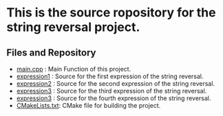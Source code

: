 # This is the source ropository for the string reversal project.


## Files and Repository
* [main.cpp](./main.cpp) : Main Function of this project. 
* [expression1](./expression1) : Source for the first expression of the string reversal. 
* [expression2](./expression2) : Source for the second expression of the string reversal. 
* [expression3](./expression3) : Source for the third expression of the string reversal. 
* [expression3](./expression4) : Source for the fourth expression of the string reversal. 
* [CMakeLists.txt](./CMakeLists.txt): CMake file for building the project. 